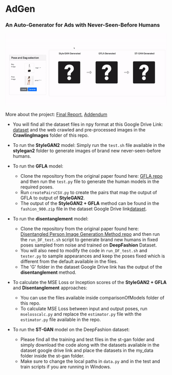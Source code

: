 # AdGen
### An Auto-Generator for Ads with Never-Seen-Before Humans

<p align="center" width="100%">
    <img src="3.gif"> 
</p>


More about the project: [Final Report](https://dlproject566.medium.com/adgen-an-auto-generator-for-ads-with-never-seen-before-humans-877f940bfc50), [Addendum](https://tensorheads.github.io/)

* You will find all the dataset files in npy format at this Google Drive Link: [dataset](https://drive.google.com/drive/folders/13HJxIfoGWk-g1r6SEXlX5DzqTzBuzhSF) and the web crawled and pre-processed images in the **CrawlingImages** folder of this repo. 

* To run the **StyleGAN2** model: Simply run the `test.sh` file available in the **stylegan2** folder to generate images of brand new never-seen-before humans. 

* To run the **GFLA** model: 
  * Clone the repository from the original paper found here: [GFLA repo](https://github.com/RenYurui/Global-Flow-Local-Attention) and then run the `test.py` file to generate the human models in the required poses. 
  * Run `createPairsCSV.py` to create the pairs that map the output of GFLA to output of **StyleGAN2**. 
  * The output of the **StyleGAN2 + GFLA** method can be found in the `fashion_900.zip` file in the dataset Google Drive link[dataset](https://drive.google.com/drive/folders/13HJxIfoGWk-g1r6SEXlX5DzqTzBuzhSF).

* To run the **disentanglement** model: 
  * Clone the repository from the original paper found here: [Disentangled Person Image Generation Method repo](https://github.com/charliememory/Disentangled-Person-Image-Generation) and then run the `run_DF_test.sh` script to generate brand new humans in fixed poses sampled from noise and trained on **DeepFashion** Dataset.
  * You will also need to modify the code in `run_DF_test.sh` and `tester.py` to sample appearances and keep the poses fixed which is different from the default available in the files. 
  * The 'G' folder in the dataset Google Drive link has the output of the **disentanglement** method. 

* To calculate the MSE Loss or Inception scores of the **StyleGAN2 + GFLA** and **Disentanglement** approaches:
  * You can use the files available inside comparisonOfModels folder of this repo. 
  * To calculate MSE Loss between input and output poses, run `mselosscalc.py` and replace the `estimator.py` file with the `estimator.py` file available in the repo. 

* To run the **ST-GAN** model on the DeepFashion dataset: 
  * Please find all the training and test files in the st-gan folder and simply download the code along with the datasets available in the dataset google drive link and place the datasets in the my_data folder inside the st-gan folder. 
  * Make sure to change the local paths in `data.py` and in the test and train scripts if you are running in Windows. 
